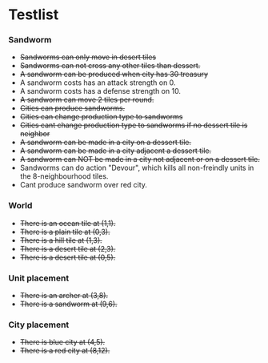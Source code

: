 # Testlist

### Sandworm
* ~~Sandworms can only move in desert tiles~~
* ~~Sandworms can not cross any other tiles than dessert.~~
* ~~A sandworm can be produced when city has 30 treasury~~
* A sandworm costs has an attack strength on 0.
* A sandworm costs has a defense strength on 10.
* ~~A sandworm can move 2 tiles per round.~~
* ~~Cities can produce sandworms.~~
* ~~Cities can change production type to sandworms~~
* ~~Cities cant change production type to sandworms if no dessert tile is neighbor~~
* ~~A sandworm can be made in a city on a dessert tile.~~
* ~~A sandworm can be made in a city adjacent a dessert tile.~~
* ~~A sandworm can NOT be made in a city not adjacent or on a dessert tile.~~
* Sandworms can do action "Devour", which kills all non-freindly units in the 8-neighbourhood tiles.
* Cant produce sandworm over red city.

### World
* ~~There is an ocean tile at (1,1).~~
* ~~There is a plain tile at (0,3).~~
* ~~There is a hill tile at (1,3).~~
* ~~There is a desert tile at (2,3).~~
* ~~There is a desert tile at (0,5).~~

### Unit placement
* ~~There is an archer at (3,8).~~
* ~~There is a sandworm at (9,6).~~

### City placement
* ~~There is blue city at (4,5).~~
* ~~There is a red city at (8,12).~~
